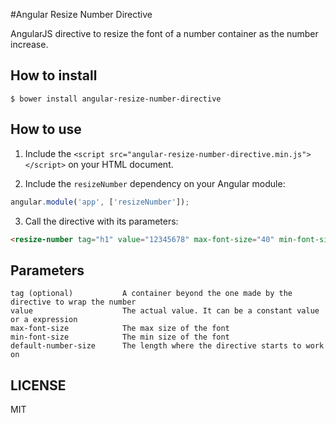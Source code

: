#Angular Resize Number Directive

AngularJS directive to resize the font of a number container as the number increase.

## How to install

`$ bower install angular-resize-number-directive`

## How to use

1. Include the `<script src="angular-resize-number-directive.min.js"></script>` on your HTML document.

2. Include the `resizeNumber` dependency on your Angular module:

``` javascript
angular.module('app', ['resizeNumber']);
```

3. Call the directive with its parameters:
``` html
<resize-number tag="h1" value="12345678" max-font-size="40" min-font-size="20" default-number-size="5" 
```

## Parameters

```
tag (optional)           A container beyond the one made by the directive to wrap the number
value                    The actual value. It can be a constant value or a expression
max-font-size            The max size of the font
min-font-size            The min size of the font
default-number-size      The length where the directive starts to work on
```

## LICENSE 

MIT
